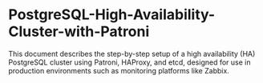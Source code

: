 # PostgreSQL-High-Availability-Cluster-with-Patroni
This document describes the step-by-step setup of a high availability (HA) PostgreSQL cluster using Patroni, HAProxy, and etcd, designed for use in production environments such as monitoring platforms like Zabbix.

